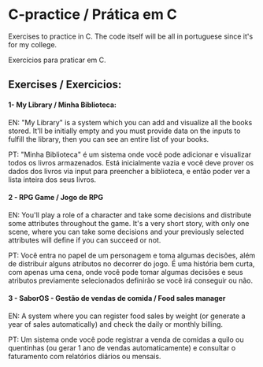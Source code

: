 # C-practice  / Prática em C
Exercises to practice in C. The code itself will be all in portuguese since it's for my college.

Exercícios para praticar em C.

## Exercises / Exercicios:
#### 1- My Library / Minha Biblioteca:
EN: "My Library" is a system which you can add and visualize all the books stored. It'll be initially empty and you must provide data on the inputs to fulfill the library, then you can see an entire list of your books.

PT: "Minha Biblioteca" é um sistema onde você pode adicionar e visualizar todos os livros armazenados. Está inicialmente vazia e você deve prover os dados dos livros via input para preencher a biblioteca, e então poder ver a lista inteira dos seus livros.

#### 2 - RPG Game / Jogo de RPG
EN: You'll play a role of a character and take some decisions and distribute some attributes throughout the game. It's a very short story, with only one scene, where you can take some decisions and your previously selected attributes will define if you can succeed or not.

PT: Você entra no papel de um personagem e toma algumas decisões, além de distribuir alguns atributos no decorrer do jogo. É uma história bem curta, com apenas uma cena, onde você pode tomar algumas decisões e seus atributos previamente selecionados definirão se você irá conseguir ou não.

#### 3 - SaborOS - Gestão de vendas de comida / Food sales manager
EN: A system where you can register food sales by weight (or generate a year of sales automatically) and check the daily or monthly billing.

PT: Um sistema onde você pode registrar a venda de comidas a quilo ou quentinhas (ou gerar 1 ano de vendas automaticamente) e consultar o faturamento com relatórios diários ou mensais.
